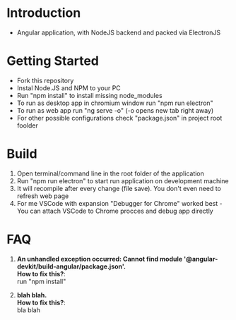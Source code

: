# Introduction 
- Angular application, with NodeJS backend and packed via ElectronJS

# Getting Started
- Fork this repository
- Instal Node.JS and NPM to your PC
- Run "npm install" to install missing node_modules
- To run as desktop app in chromium window run "npm run electron"
- To run as web app run "ng serve -o" (-o opens new tab right away)
- For other possible configurations check "package.json" in project root foolder

# Build
1) Open terminal/command line in the root folder of the application
2) Run "npm run electron" to start run application on development machine
3) It will recompile after every change (file save). You don't even need to refresh web page
4) For me VSCode with expansion "Debugger for Chrome" worked best - You can attach VSCode to Chrome procces and debug app directly


# FAQ
1) **An unhandled exception occurred: Cannot find module '@angular-devkit/build-angular/package.json'.**  
**How to fix this?**:  
run "npm install"

2) **blah blah.**  
**How to fix this?**:  
bla blah